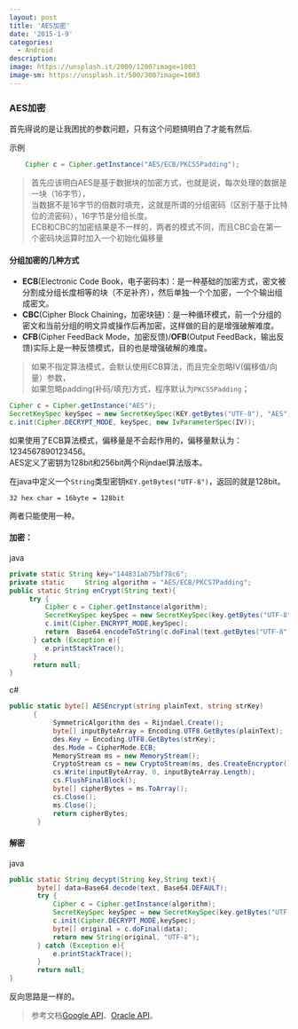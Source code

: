 ```yaml
---
layout: post
title: 'AES加密'
date: '2015-1-9'
categories:
  - Android
description:
image: https://unsplash.it/2000/1200?image=1003
image-sm: https://unsplash.it/500/300?image=1003
---
```


### AES加密



首先得说的是让我困扰的参数问题，只有这个问题搞明白了才能有然后.



示例  
``` java
	Cipher c = Cipher.getInstance("AES/ECB/PKCS5Padding");
```

> 首先应该明白AES是基于数据块的加密方式，也就是说，每次处理的数据是一块（16字节），  
> 当数据不是16字节的倍数时填充，这就是所谓的分组密码（区别于基于比特位的流密码），16字节是分组长度。  
> ECB和CBC的加密结果是不一样的，两者的模式不同，而且CBC会在第一个密码块运算时加入一个初始化偏移量


#### 分组加密的几种方式

* **ECB**(Electronic Code Book，电子密码本)：是一种基础的加密方式，密文被分割成分组长度相等的块（不足补齐），然后单独一个个加密，一个个输出组成密文。
* **CBC**(Cipher Block Chaining，加密块链)：是一种循环模式，前一个分组的密文和当前分组的明文异或操作后再加密，这样做的目的是增强破解难度。
* **CFB**(Cipher FeedBack Mode，加密反馈)/**OFB**(Output FeedBack，输出反馈)实际上是一种反馈模式，目的也是增强破解的难度。

> 如果不指定算法模式，会默认使用ECB算法，而且完全忽略IV(偏移值/向量）参数，  
> 如果忽略padding(补码/填充)方式，程序默认为`PKCS5Padding`；  

``` java
Cipher c = Cipher.getInstance("AES");
SecretKeySpec keySpec = new SecretKeySpec(KEY.getBytes("UTF-8"), "AES");
c.init(Cipher.DECRYPT_MODE, keySpec, new IvParameterSpec(IV));
```

如果使用了ECB算法模式，偏移量是不会起作用的，偏移量默认为：1234567890123456。  
AES定义了密钥为128bit和256bit两个Rijndael算法版本。  

在java中定义一个`String`类型密钥`KEY.getBytes("UTF-8")`，返回的就是128bit。

`32 hex char = 16byte = 128bit`  

两者只能使用一种。



#### 加密：

java

``` java
private static String key="144831ab75bf78c6";
private static     String algorithm = "AES/ECB/PKCS7Padding";   
public static String enCrypt(String text){   
  	 try {   
  	     Cipher c = Cipher.getInstance(algorithm);
  	     SecretKeySpec keySpec = new SecretKeySpec(key.getBytes("UTF-8"), "AES");
   	     c.init(Cipher.ENCRYPT_MODE,keySpec);    
  	     return  Base64.encodeToString(c.doFinal(text.getBytes("UTF-8")),Base64.DEFAULT);    
  	  } catch (Exception e){   
  	     e.printStackTrace();  
   	  }    
   	  return null;    
}

```

c#

``` C#
public static byte[] AESEncrypt(string plainText, string strKey)    
      {
           SymmetricAlgorithm des = Rijndael.Create();
           byte[] inputByteArray = Encoding.UTF8.GetBytes(plainText);    
           des.Key = Encoding.UTF8.GetBytes(strKey);     
           des.Mode = CipherMode.ECB;
           MemoryStream ms = new MemoryStream();
           CryptoStream cs = new CryptoStream(ms, des.CreateEncryptor(), CryptoStreamMode.Write);    
           cs.Write(inputByteArray, 0, inputByteArray.Length);    
           cs.FlushFinalBlock();
           byte[] cipherBytes = ms.ToArray();    
           cs.Close();    
           ms.Close();
           return cipherBytes;    
       }
```

#### 解密

java

``` java
public static String decypt(String key,String text){
       byte[] data=Base64.decode(text, Base64.DEFAULT);
       try {
           Cipher c = Cipher.getInstance(algorithm);
           SecretKeySpec keySpec = new SecretKeySpec(key.getBytes("UTF-8"), "AES");
           c.init(Cipher.DECRYPT_MODE,keySpec);
           byte[] original = c.doFinal(data);
           return new String(original, "UTF-8");
       } catch (Exception e){
           e.printStackTrace();
       }
       return null;
}
```

反向思路是一样的。

> 参考文档[Google API](http://developer.android.com/reference/javax/crypto/Cipher.html)、[Oracle API](http://docs.oracle.com/javase/6/docs/technotes/guides/security/crypto/CryptoSpec.html#Cipher)。   
